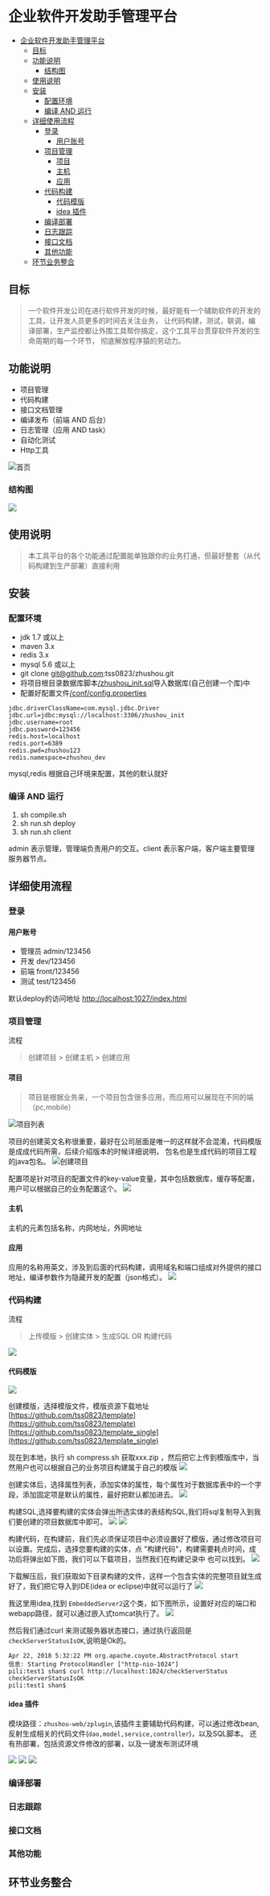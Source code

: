 # 企业软件开发助手管理平台

<!-- TOC -->

- [企业软件开发助手管理平台](#企业软件开发助手管理平台)
    - [目标](#目标)
    - [功能说明](#功能说明)
        - [结构图](#结构图)
    - [使用说明](#使用说明)
    - [安装](#安装)
        - [配置环境](#配置环境)
        - [编译 AND 运行](#编译-and-运行)
    - [详细使用流程](#详细使用流程)
        - [登录](#登录)
            - [用户账号](#用户账号)
        - [项目管理](#项目管理)
            - [项目](#项目)
            - [主机](#主机)
            - [应用](#应用)
        - [代码构建](#代码构建)
            - [代码模版](#代码模版)
            - [idea 插件](#idea-插件)
        - [编译部署](#编译部署)
        - [日志跟踪](#日志跟踪)
        - [接口文档](#接口文档)
        - [其他功能](#其他功能)
    - [环节业务整合](#环节业务整合)

<!-- /TOC -->

## 目标

> 一个软件开发公司在进行软件开发的时候，最好能有一个辅助软件的开发的工具，让开发人员更多的时间去关注业务，
让代码构建，测试，联调，编译部署，生产监控都让外围工具帮你搞定，这个工具平台贯穿软件开发的生命周期的每一个环节，
彻底解放程序猿的劳动力。

## 功能说明

* 项目管理
* 代码构建
* 接口文档管理
* 编译发布（前端 AND 后台）
* 日志管理（应用 AND task）
* 自动化测试
* Http工具

![首页](res/index.png)

### 结构图
![](res/v_p_msg.png)

## 使用说明

> 本工具平台的各个功能通过配置能单独跟你的业务打通，但最好整套（从代码构建到生产部署）直接利用

## 安装

### 配置环境
* jdk 1.7 或以上
* maven 3.x
* redis 3.x
* mysql 5.6 或以上
* git clone git@github.com:tss0823/zhushou.git
* 将项目根目录数据库脚本[/zhushou_init.sql](zhushou_init.sql)导入数据库(自己创建一个库)中
* 配置好配置文件[/conf/config.properties](conf/config.properties)
```
jdbc.driverClassName=com.mysql.jdbc.Driver
jdbc.url=jdbc:mysql://localhost:3306/zhushou_init
jdbc.username=root
jdbc.password=123456
redis.host=localhost
redis.port=6389
redis.pwd=zhushou123
redis.namespace=zhushou_dev
```
mysql,redis 根据自己环境来配置，其他的默认就好

### 编译 AND 运行
1. sh compile.sh 
2. sh run.sh deploy
3. sh run.sh client

admin 表示管理，管理端负责用户的交互。client 表示客户端，客户端主要管理服务器节点。

## 详细使用流程

### 登录
#### 用户账号
* 管理员 admin/123456
* 开发   dev/123456
* 前端   front/123456
* 测试   test/123456

默认deploy的访问地址
[http://localhost:1027/index.html](http://localhost:1027/index.html)


### 项目管理
流程
> 创建项目 > 创建主机 > 创建应用

#### 项目
> 项目是根据业务来，一个项目包含很多应用，而应用可以展现在不同的端（pc,mobile）

![项目列表](res/p_c1.png)

项目的创建英文名称很重要，最好在公司层面是唯一的这样就不会混淆，代码模版是成成代码所需，后续介绍版本的时候详细说明，
包名也是生成代码的项目工程的java包名。
![创建项目](res/p_c2.png)

配置项是针对项目的配置文件的key-value变量，其中包括数据库，缓存等配置，用户可以根据自己的业务配置这个。
![](res/p_c3.png)

#### 主机
主机的元素包括名称，内网地址，外网地址

#### 应用

应用的名称用英文，涉及到后面的代码构建，调用域名和端口组成对外提供的接口地址，编译参数作为隐藏开发的配置（json格式）。
![](res/a_c1.png)

### 代码构建
流程
> 上传模版 > 创建实体 > 生成SQL OR 构建代码

![](res/c_1.png)

#### 代码模版
![](res/t_2.png)

创建模版，选择模版文件，模版资源下载地址 [https://github.com/tss0823/template](https://github.com/tss0823/template)
[https://github.com/tss0823/template_single](https://github.com/tss0823/template_single)

现在到本地，执行 sh compress.sh 获取xxx.zip ，然后把它上传到模版库中，当然用户也可以根据自己的业务项目构建属于自己的模版
![](res/t_1.png)

创建实体后，选择属性列表，添加实体的属性，每个属性对于数据库表中的一个字段，添加固定项是默认的属性，最好把默认都加进去。
![](res/c_2.png)

构建SQL,选择要构建的实体会弹出所选实体的表结构SQL,我们将sql复制导入到我们要创建的项目数据库中即可。
![](res/c_3.png)
![](res/c_7.png)

构建代码，在构建前，我们先必须保证项目中必须设置好了模版，通过修改项目可以设置。完成后，选择您要构建的实体，点 "构建代码"，构建需要耗点时间，成功后将弹出如下图，我们可以下载项目，当然我们在构建记录中
也可以找到。
![](res/c_4.png)

下载解压后，我们获取如下目录构建的文件，这样一个包含实体的完整项目就生成好了，我们把它导入到IDE(idea or eclipse)中就可以运行了
![](res/c_5.png)

我这里用idea,找到 `EmbeddedServer2`这个类，如下图所示，设置好对应的端口和webapp路径，就可以通过嵌入式tomcat执行了。
![](res/c_6.png)

然后我们通过curl 来测试服务器状态接口，通过执行返回是`checkServerStatusIsOK`,说明是Ok的。
```
Apr 22, 2018 5:32:22 PM org.apache.coyote.AbstractProtocol start
信息: Starting ProtocolHandler ["http-nio-1024"]
pili:test1 shan$ curl http://localhost:1024/checkServerStatus
checkServerStatusIsOK
pili:test1 shan$
```
#### idea 插件
模块路径：`zhushou-web/zplugin`,该插件主要辅助代码构建，可以通过修改bean,反射生成相关的代码文件(`dao,model,service,controller`)，以及SQL脚本。
还有热部署，包括资源文件修改的部署，以及一键发布测试环境

![](res/z_1.png)
![](res/z_2.png)
![](res/z_3.png)

### 编译部署

### 日志跟踪

### 接口文档

### 其他功能

## 环节业务整合


